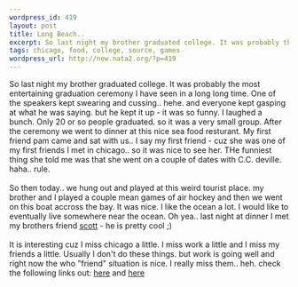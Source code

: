```yaml
--- 
wordpress_id: 419
layout: post
title: Long Beach..
excerpt: So last night my brother graduated college. It was probably the most entertaining graduation ceremony I have seen in a long long time. One of the speakers kept swearing and cussing.. hehe. and everyone kept gasping at what he was saying. but he kept it up  -  it was so funny. I laughed a bunch. Only 20 or so people graduated. so it was a very small group. After the ceremony we went to dinner at t...
tags: chicago, food, college, source, games
wordpress_url: http://new.nata2.org/?p=419
---
```

So last night my brother graduated college. It was probably the most entertaining graduation ceremony I have seen in a long long time. One of the speakers kept swearing and cussing.. hehe. and everyone kept gasping at what he was saying. but he kept it up - it was so funny. I laughed a bunch. Only 20 or so people graduated. so it was a very small group. After the ceremony we went to dinner at this nice sea food resturant. My first friend pam came and sat with us.. I say my first friend - cuz she was one of my first friends I met in chicago.. so it was nice to see her. THe funniest thing she told me was that she went on a couple of dates with C.C. deville. haha.. rule.<br>
<br>
So then today.. we hung out and played at this weird tourist place. my brother and I played a couple mean games of air hockey and then we went on this boat accross the bay. It was nice. I like the ocean a lot. I would like to eventually live somewhere near the ocean. Oh yea.. last night at dinner I met my brothers friend <a href="http://www.kronusfilms.com">scott</a> - he is pretty cool ;)<br>
<br>
It is interesting cuz I miss chicago a little. I miss work a little and I miss my friends a little. Usually I don't do these things. but work is going well and right now the who "friend" situation is nice. I really miss them.. heh. check the following links out: <a href="http://seattletimes.nwsource.com/html/localnews/134599925_webmurray20.html">here</a> and <a href="http://www.mirror.co.uk/voiceofthemirror/">here</a>
